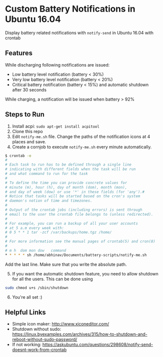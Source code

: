 # Custom Battery Notifications in Ubuntu 16.04
Display battery related notifications with `notify-send` in Ubuntu 16.04 with crontab

## Features
While discharging following notifications are issued:
* Low battery level notification (battery < 30%)
* Very low battery level notification (battery < 20%)
* Critical battery notification (battery < 15%) and automatic shutdown after 30 seconds  

While charging, a notification will be issued when battery > 92%

## Steps to Run
1. Install acpi: `sudo apt-get install acpitool`
2. Clone this repo
3. Edit `notify-me.sh` file. Change the paths of the notification icons at 4 places and save.
4. Create a cornjob to execute `notify-me.sh` every minute automatically.
```bash
$ crontab -e
# 
# Each task to run has to be defined through a single line
# indicating with different fields when the task will be run
# and what command to run for the task
# 
# To define the time you can provide concrete values for
# minute (m), hour (h), day of month (dom), month (mon),
# and day of week (dow) or use '*' in these fields (for 'any').# 
# Notice that tasks will be started based on the cron's system
# daemon's notion of time and timezones.
# 
# Output of the crontab jobs (including errors) is sent through
# email to the user the crontab file belongs to (unless redirected).
# 
# For example, you can run a backup of all your user accounts
# at 5 a.m every week with:
# 0 5 * * 1 tar -zcf /var/backups/home.tgz /home/
# 
# For more information see the manual pages of crontab(5) and cron(8)
# 
# m h  dom mon dow   command
* * * * * sh /home/abhinav/Documents/battery-scripts/notify-me.sh
```
Add the last line. Make sure that you write the absolute path.

5. If you want the automatic shutdown feature, you need to allow shutdown
for all the users. This can be done using 
```bash
sudo chmod u+s /sbin/shutdown
```
6. You're all set :)

## Helpful Links
* Simple icon maker: http://www.xiconeditor.com/ 
* Shutdown without sudo: https://linux.byexamples.com/archives/315/how-to-shutdown-and-reboot-without-sudo-password/
* If not working: https://askubuntu.com/questions/298608/notify-send-doesnt-work-from-crontab